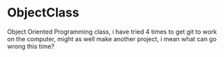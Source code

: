 # ObjectClass
Object Oriented Programming class, i have tried 4 times to get git to work on the computer, might as well make another project, i mean what can go wrong this time?
